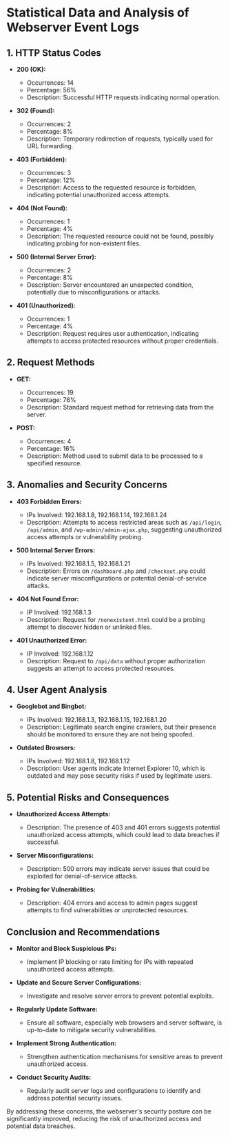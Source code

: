 # Statistical Data and Analysis of Webserver Event Logs

## 1. HTTP Status Codes

- **200 (OK):** 
  - Occurrences: 14
  - Percentage: 56%
  - Description: Successful HTTP requests indicating normal operation.

- **302 (Found):** 
  - Occurrences: 2
  - Percentage: 8%
  - Description: Temporary redirection of requests, typically used for URL forwarding.

- **403 (Forbidden):** 
  - Occurrences: 3
  - Percentage: 12%
  - Description: Access to the requested resource is forbidden, indicating potential unauthorized access attempts.

- **404 (Not Found):** 
  - Occurrences: 1
  - Percentage: 4%
  - Description: The requested resource could not be found, possibly indicating probing for non-existent files.

- **500 (Internal Server Error):** 
  - Occurrences: 2
  - Percentage: 8%
  - Description: Server encountered an unexpected condition, potentially due to misconfigurations or attacks.

- **401 (Unauthorized):** 
  - Occurrences: 1
  - Percentage: 4%
  - Description: Request requires user authentication, indicating attempts to access protected resources without proper credentials.

## 2. Request Methods

- **GET:**
  - Occurrences: 19
  - Percentage: 76%
  - Description: Standard request method for retrieving data from the server.

- **POST:**
  - Occurrences: 4
  - Percentage: 16%
  - Description: Method used to submit data to be processed to a specified resource.

## 3. Anomalies and Security Concerns

- **403 Forbidden Errors:**
  - IPs Involved: 192.168.1.8, 192.168.1.14, 192.168.1.24
  - Description: Attempts to access restricted areas such as `/api/login`, `/api/admin`, and `/wp-admin/admin-ajax.php`, suggesting unauthorized access attempts or vulnerability probing.

- **500 Internal Server Errors:**
  - IPs Involved: 192.168.1.5, 192.168.1.21
  - Description: Errors on `/dashboard.php` and `/checkout.php` could indicate server misconfigurations or potential denial-of-service attacks.

- **404 Not Found Error:**
  - IP Involved: 192.168.1.3
  - Description: Request for `/nonexistent.html` could be a probing attempt to discover hidden or unlinked files.

- **401 Unauthorized Error:**
  - IP Involved: 192.168.1.12
  - Description: Request to `/api/data` without proper authorization suggests an attempt to access protected resources.

## 4. User Agent Analysis

- **Googlebot and Bingbot:**
  - IPs Involved: 192.168.1.3, 192.168.1.15, 192.168.1.20
  - Description: Legitimate search engine crawlers, but their presence should be monitored to ensure they are not being spoofed.

- **Outdated Browsers:**
  - IPs Involved: 192.168.1.8, 192.168.1.12
  - Description: User agents indicate Internet Explorer 10, which is outdated and may pose security risks if used by legitimate users.

## 5. Potential Risks and Consequences

- **Unauthorized Access Attempts:**
  - Description: The presence of 403 and 401 errors suggests potential unauthorized access attempts, which could lead to data breaches if successful.

- **Server Misconfigurations:**
  - Description: 500 errors may indicate server issues that could be exploited for denial-of-service attacks.

- **Probing for Vulnerabilities:**
  - Description: 404 errors and access to admin pages suggest attempts to find vulnerabilities or unprotected resources.

## Conclusion and Recommendations

- **Monitor and Block Suspicious IPs:**
  - Implement IP blocking or rate limiting for IPs with repeated unauthorized access attempts.

- **Update and Secure Server Configurations:**
  - Investigate and resolve server errors to prevent potential exploits.

- **Regularly Update Software:**
  - Ensure all software, especially web browsers and server software, is up-to-date to mitigate security vulnerabilities.

- **Implement Strong Authentication:**
  - Strengthen authentication mechanisms for sensitive areas to prevent unauthorized access.

- **Conduct Security Audits:**
  - Regularly audit server logs and configurations to identify and address potential security issues.

By addressing these concerns, the webserver's security posture can be significantly improved, reducing the risk of unauthorized access and potential data breaches.